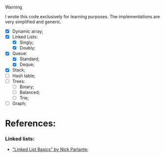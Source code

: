 > [!WARNING]
> I wrote this code exclusively for learning purposes. The implementations are very simplified and generic.

- [X] Dynamic array;
- [X] Linked Lists:
    - [X] Singly;
    - [X] Doubly;
- [X] Queue:
    - [X] Standard;
    - [X] Deque;
- [X] Stack;
- [ ] Hash table;
- [ ] Trees:
    - [ ] Binary;
    - [ ] Balanced;
    - [ ] Trie;
- [ ] Graph;

# References:
### Linked lists:
- ["Linked List Basics" by Nick Parlante](http://cslibrary.stanford.edu/103/LinkedListBasics.pdf);

